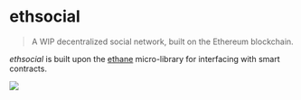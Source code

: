 # ethsocial

> A WIP decentralized social network, built on the Ethereum blockchain.

*ethsocial* is built upon the [ethane](https://github.com/montyanderson/ethane) micro-library for interfacing with smart contracts.

![](https://i.imgur.com/hsxMe7q.png)
